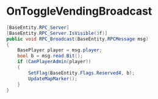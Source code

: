 <Badge type="danger" text="Carbon Compatible"/><Badge type="warning" text="Oxide Compatible"/>
# OnToggleVendingBroadcast
```csharp
[BaseEntity.RPC_Server]
[BaseEntity.RPC_Server.IsVisible(3f)]
public void RPC_Broadcast(BaseEntity.RPCMessage msg)
{
	BasePlayer player = msg.player;
	bool b = msg.read.Bit();
	if (CanPlayerAdmin(player))
	{
		SetFlag(BaseEntity.Flags.Reserved4, b);
		UpdateMapMarker();
	}
}

```
